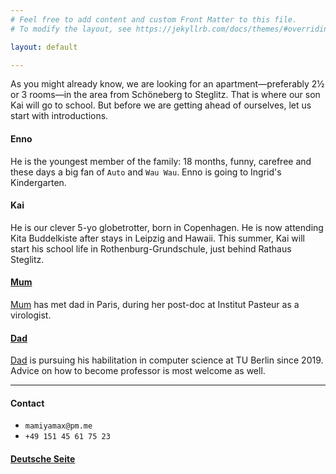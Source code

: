 ```yaml
---
# Feel free to add content and custom Front Matter to this file.
# To modify the layout, see https://jekyllrb.com/docs/themes/#overriding-theme-defaults

layout: default

---
```


As you might already know, 
we are looking for an apartment—preferably 2½ or 3 rooms—in the area from Schöneberg to Steglitz. That is where our son Kai will go to school. But before we are getting ahead of ourselves,  let us start with introductions. 

#### Enno
He is the youngest member of the family: 18 months, funny, carefree and these days a big fan of `Auto` and `Wau Wau`. Enno is going to Ingrid's Kindergarten. 

#### Kai
He is our clever 5-yo globetrotter, born in Copenhagen. He is now attending Kita Buddelkiste after stays in Leipzig and Hawaii. 
This summer, Kai will start his school life in Rothenburg-Grundschule, just behind  Rathaus Steglitz. 

#### [Mum](https://www.linkedin.com/in/mami-yamamoto-b9293934/) 
[Mum](https://www.linkedin.com/in/mami-yamamoto-b9293934/) has met dad in Paris, during her post-doc at Institut Pasteur as a virologist. 

#### [Dad](https://de.linkedin.com/in/tobias-heindel-6323922a)
[Dad](https://de.linkedin.com/in/tobias-heindel-6323922a) is pursuing his habilitation in computer science at TU Berlin since 2019. Advice on how to become professor is most welcome as well. 

---

#### Contact

* `mamiyamax@pm.me`
* `+49 151 45 61 75 23`

#### [Deutsche Seite](drheindel.github.io)



